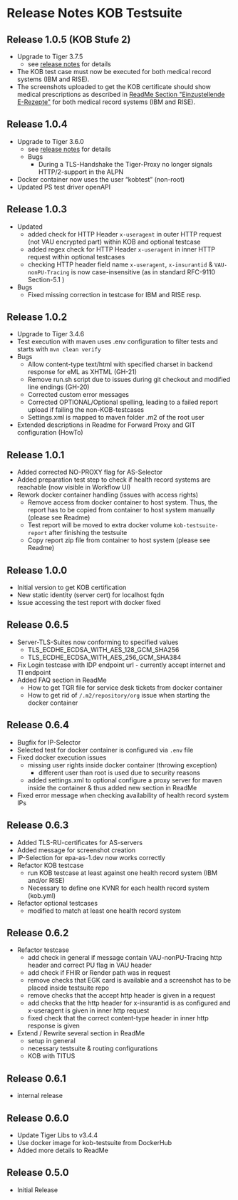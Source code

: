 # Release Notes KOB Testsuite

## Release 1.0.5 (KOB Stufe 2)
* Upgrade to Tiger 3.7.5
  * see [release notes](https://github.com/gematik/app-Tiger/blob/master/ReleaseNotes.md) for details
* The KOB test case must now be executed for both medical record systems (IBM and RISE).
* The screenshots uploaded to get the KOB certificate should show medical prescriptions as described in [ReadMe Section "Einzustellende E-Rezepte"](README.adoc) for both medical record systems (IBM and RISE).

## Release 1.0.4

* Upgrade to Tiger 3.6.0
  * see [release notes](https://github.com/gematik/app-Tiger/blob/master/ReleaseNotes.md) for details
  * Bugs
    * During a TLS-Handshake the Tiger-Proxy no longer signals HTTP/2-support in the ALPN
* Docker container now uses the user “kobtest” (non-root)
* Updated PS test driver openAPI

## Release 1.0.3

* Updated 
  * added check for HTTP Header `x-useragent` in outer HTTP request (not VAU encrypted part) within KOB and optional testcase
  * added regex check for HTTP Header `x-useragent` in inner HTTP request within optional testcases
  * checking HTTP header field name `x-useragent`, `x-insurantid` & `VAU-nonPU-Tracing` is now case-insensitive (as in standard RFC-9110 Section-5.1 )
* Bugs
  * Fixed missing correction in testcase for IBM and RISE resp.

## Release 1.0.2

* Upgrade to Tiger 3.4.6
* Test execution with maven uses .env configuration to filter tests and starts with `mvn clean verify`  
* Bugs
  * Allow content-type text/html with specified charset in backend response for eML as XHTML (GH-21)
  * Remove run.sh script due to issues during git checkout and modified line endings (GH-20)
  * Corrected custom error messages
  * Corrected OPTIONAL/Optional spelling, leading to a failed report upload if failing the non-KOB-testcases
  * Settings.xml is mapped to maven folder .m2 of the root user
* Extended descriptions in Readme for Forward Proxy and GIT configuration (HowTo)

## Release 1.0.1

* Added corrected NO-PROXY flag for AS-Selector
* Added preparation test step to check if health record systems are reachable (now visible in Workflow UI)
* Rework docker container handling (issues with access rights)
  * Remove access from docker container to host system. Thus, the report has to be copied from container to host system manually (please see Readme)
  * Test report will be moved to extra docker volume `kob-testsuite-report` after finishing the testsuite
  * Copy report zip file from container to host system (please see Readme)

## Release 1.0.0

* Initial version to get KOB certification 
* New static identity (server cert) for localhost fqdn
* Issue accessing the test report with docker fixed

## Release 0.6.5

* Server-TLS-Suites now conforming to specified values
  * TLS_ECDHE_ECDSA_WITH_AES_128_GCM_SHA256
  * TLS_ECDHE_ECDSA_WITH_AES_256_GCM_SHA384
* Fix Login testcase with IDP endpoint url - currently accept internet and TI endpoint 
* Added FAQ section in ReadMe
  * How to get TGR file for service desk tickets from docker container
  * How to get rid of `/.m2/repository/org` issue when starting the docker container

## Release 0.6.4

* Bugfix for IP-Selector
* Selected test for docker container is configured via `.env` file
* Fixed docker execution issues
  * missing user rights inside docker container (throwing exception)
    - different user than root is used due to security reasons
  * added settings.xml to optional configure a proxy server for maven inside the container
    & thus added new section in ReadMe
* Fixed error message when checking availability of health record system IPs

## Release 0.6.3

* Added TLS-RU-certificates for AS-servers
* Added message for screenshot creation
* IP-Selection for epa-as-1.dev now works correctly
* Refactor KOB testcase
  * run KOB testcase at least against one health record system (IBM and/or RISE)
  * Necessary to define one KVNR for each health record system (kob.yml)
* Refactor optional testcases
  * modified to match at least one health record system 

## Release 0.6.2

* Refactor testcase
  * add check in general if message contain VAU-nonPU-Tracing http header and correct PU flag in VAU header
  * add check if FHIR or Render path was in request
  * remove checks that EGK card is available and a screenshot has to be placed inside testsuite repo
  * remove checks that the accept http header is given in a request
  * add checks that the http header for x-insurantid is as configured and x-useragent is given in inner http request
  * fixed check that the correct content-type header in inner http response is given
* Extend / Rewrite several section in ReadMe
  * setup in general
  * necessary testsuite & routing configurations
  * KOB with TITUS

## Release 0.6.1

* internal release

## Release 0.6.0

* Update Tiger Libs to v3.4.4
* Use docker image for kob-testsuite from DockerHub
* Added more details to ReadMe

## Release 0.5.0

* Initial Release
